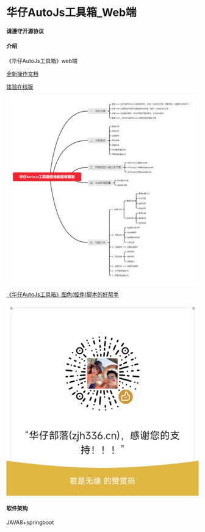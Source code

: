 # 华仔AutoJs工具箱_Web端

#### 请遵守开源协议

#### 介绍
《华仔AutoJs工具箱》web端

[全新操作文档](http://doc.zjh336.cn/#/integrate/hz_autojs_tools_box)

[体验在线版](http://tool.zjh336.cn)

![输入图片说明](%E5%8D%8E%E4%BB%94AutoJs%E5%B7%A5%E5%85%B7%E7%AE%B1%E4%BD%BF%E7%94%A8%E6%95%99%E7%A8%8B%E9%87%8D%E7%BD%AE%E7%89%88.png)


[《华仔AutoJs工具箱》图色(控件)脚本的好帮手](https://www.zjh336.cn/?id=2109)

![输入图片说明](%E8%B5%9E%E8%B5%8F.png)

#### 软件架构
JAVA8+springboot
